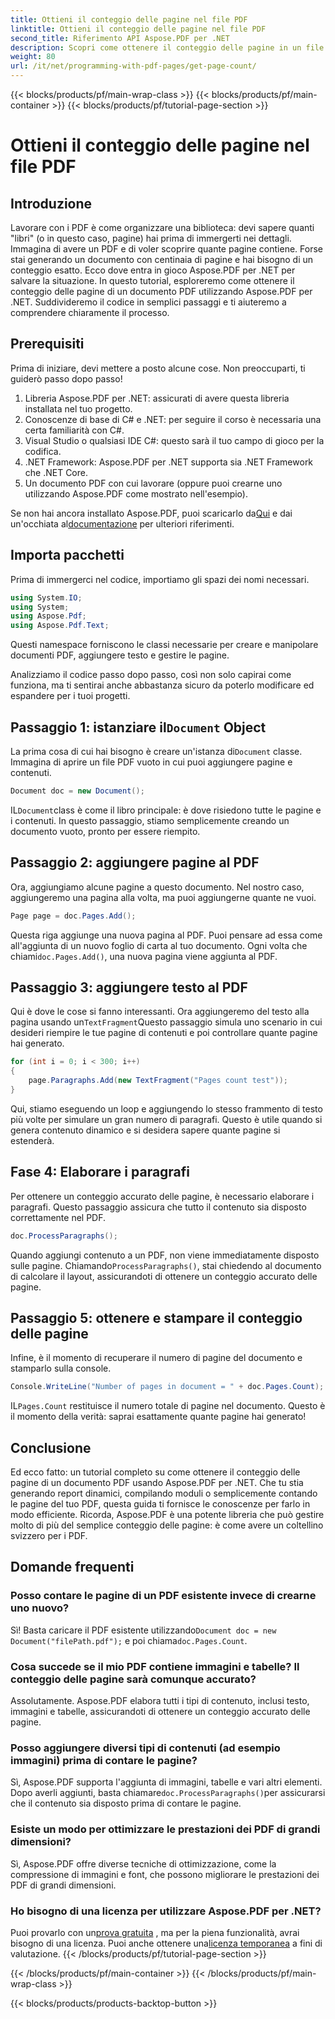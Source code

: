 ```yaml
---
title: Ottieni il conteggio delle pagine nel file PDF
linktitle: Ottieni il conteggio delle pagine nel file PDF
second_title: Riferimento API Aspose.PDF per .NET
description: Scopri come ottenere il conteggio delle pagine in un file PDF usando Aspose.PDF per .NET. Segui la nostra guida passo dopo passo per una soluzione semplice ed efficace.
weight: 80
url: /it/net/programming-with-pdf-pages/get-page-count/
---
```


{{< blocks/products/pf/main-wrap-class >}}
{{< blocks/products/pf/main-container >}}
{{< blocks/products/pf/tutorial-page-section >}}

# Ottieni il conteggio delle pagine nel file PDF

## Introduzione

Lavorare con i PDF è come organizzare una biblioteca: devi sapere quanti "libri" (o in questo caso, pagine) hai prima di immergerti nei dettagli. Immagina di avere un PDF e di voler scoprire quante pagine contiene. Forse stai generando un documento con centinaia di pagine e hai bisogno di un conteggio esatto. Ecco dove entra in gioco Aspose.PDF per .NET per salvare la situazione. In questo tutorial, esploreremo come ottenere il conteggio delle pagine di un documento PDF utilizzando Aspose.PDF per .NET. Suddivideremo il codice in semplici passaggi e ti aiuteremo a comprendere chiaramente il processo.

## Prerequisiti

Prima di iniziare, devi mettere a posto alcune cose. Non preoccuparti, ti guiderò passo dopo passo!

1. Libreria Aspose.PDF per .NET: assicurati di avere questa libreria installata nel tuo progetto.
2. Conoscenze di base di C# e .NET: per seguire il corso è necessaria una certa familiarità con C#.
3. Visual Studio o qualsiasi IDE C#: questo sarà il tuo campo di gioco per la codifica.
4. .NET Framework: Aspose.PDF per .NET supporta sia .NET Framework che .NET Core.
5. Un documento PDF con cui lavorare (oppure puoi crearne uno utilizzando Aspose.PDF come mostrato nell'esempio).

 Se non hai ancora installato Aspose.PDF, puoi scaricarlo da[Qui](https://releases.aspose.com/pdf/net/) e dai un'occhiata al[documentazione](https://reference.aspose.com/pdf/net/) per ulteriori riferimenti.

## Importa pacchetti

Prima di immergerci nel codice, importiamo gli spazi dei nomi necessari.

```csharp
using System.IO;
using System;
using Aspose.Pdf;
using Aspose.Pdf.Text;
```

Questi namespace forniscono le classi necessarie per creare e manipolare documenti PDF, aggiungere testo e gestire le pagine.

Analizziamo il codice passo dopo passo, così non solo capirai come funziona, ma ti sentirai anche abbastanza sicuro da poterlo modificare ed espandere per i tuoi progetti.

##  Passaggio 1: istanziare il`Document` Object

 La prima cosa di cui hai bisogno è creare un'istanza di`Document` classe. Immagina di aprire un file PDF vuoto in cui puoi aggiungere pagine e contenuti.

```csharp
Document doc = new Document();
```

 IL`Document`class è come il libro principale: è dove risiedono tutte le pagine e i contenuti. In questo passaggio, stiamo semplicemente creando un documento vuoto, pronto per essere riempito.

## Passaggio 2: aggiungere pagine al PDF

Ora, aggiungiamo alcune pagine a questo documento. Nel nostro caso, aggiungeremo una pagina alla volta, ma puoi aggiungerne quante ne vuoi.

```csharp
Page page = doc.Pages.Add();
```

 Questa riga aggiunge una nuova pagina al PDF. Puoi pensare ad essa come all'aggiunta di un nuovo foglio di carta al tuo documento. Ogni volta che chiami`doc.Pages.Add()`, una nuova pagina viene aggiunta al PDF.

## Passaggio 3: aggiungere testo al PDF

 Qui è dove le cose si fanno interessanti. Ora aggiungeremo del testo alla pagina usando un`TextFragment`Questo passaggio simula uno scenario in cui desideri riempire le tue pagine di contenuti e poi controllare quante pagine hai generato.

```csharp
for (int i = 0; i < 300; i++)
{
    page.Paragraphs.Add(new TextFragment("Pages count test"));
}
```

Qui, stiamo eseguendo un loop e aggiungendo lo stesso frammento di testo più volte per simulare un gran numero di paragrafi. Questo è utile quando si genera contenuto dinamico e si desidera sapere quante pagine si estenderà.

## Fase 4: Elaborare i paragrafi

Per ottenere un conteggio accurato delle pagine, è necessario elaborare i paragrafi. Questo passaggio assicura che tutto il contenuto sia disposto correttamente nel PDF.

```csharp
doc.ProcessParagraphs();
```

 Quando aggiungi contenuto a un PDF, non viene immediatamente disposto sulle pagine. Chiamando`ProcessParagraphs()`, stai chiedendo al documento di calcolare il layout, assicurandoti di ottenere un conteggio accurato delle pagine.

## Passaggio 5: ottenere e stampare il conteggio delle pagine

Infine, è il momento di recuperare il numero di pagine del documento e stamparlo sulla console.

```csharp
Console.WriteLine("Number of pages in document = " + doc.Pages.Count);
```

 IL`Pages.Count` restituisce il numero totale di pagine nel documento. Questo è il momento della verità: saprai esattamente quante pagine hai generato!

## Conclusione

Ed ecco fatto: un tutorial completo su come ottenere il conteggio delle pagine di un documento PDF usando Aspose.PDF per .NET. Che tu stia generando report dinamici, compilando moduli o semplicemente contando le pagine del tuo PDF, questa guida ti fornisce le conoscenze per farlo in modo efficiente. Ricorda, Aspose.PDF è una potente libreria che può gestire molto di più del semplice conteggio delle pagine: è come avere un coltellino svizzero per i PDF.

## Domande frequenti

### Posso contare le pagine di un PDF esistente invece di crearne uno nuovo?  
 Sì! Basta caricare il PDF esistente utilizzando`Document doc = new Document("filePath.pdf");` e poi chiama`doc.Pages.Count`.

### Cosa succede se il mio PDF contiene immagini e tabelle? Il conteggio delle pagine sarà comunque accurato?  
Assolutamente. Aspose.PDF elabora tutti i tipi di contenuto, inclusi testo, immagini e tabelle, assicurandoti di ottenere un conteggio accurato delle pagine.

### Posso aggiungere diversi tipi di contenuti (ad esempio immagini) prima di contare le pagine?  
 Sì, Aspose.PDF supporta l'aggiunta di immagini, tabelle e vari altri elementi. Dopo averli aggiunti, basta chiamare`doc.ProcessParagraphs()`per assicurarsi che il contenuto sia disposto prima di contare le pagine.

### Esiste un modo per ottimizzare le prestazioni dei PDF di grandi dimensioni?  
Sì, Aspose.PDF offre diverse tecniche di ottimizzazione, come la compressione di immagini e font, che possono migliorare le prestazioni dei PDF di grandi dimensioni.

### Ho bisogno di una licenza per utilizzare Aspose.PDF per .NET?  
 Puoi provarlo con un[prova gratuita](https://releases.aspose.com/) , ma per la piena funzionalità, avrai bisogno di una licenza. Puoi anche ottenere una[licenza temporanea](https://purchase.aspose.com/temporary-license/) a fini di valutazione.
{{< /blocks/products/pf/tutorial-page-section >}}

{{< /blocks/products/pf/main-container >}}
{{< /blocks/products/pf/main-wrap-class >}}

{{< blocks/products/products-backtop-button >}}
